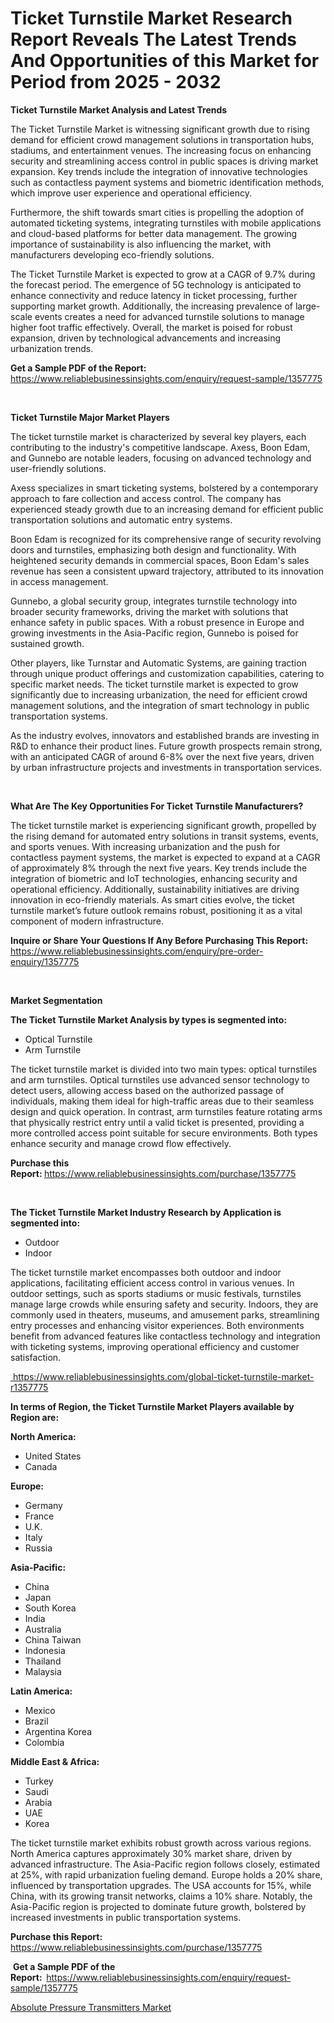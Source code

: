<p><h1>Ticket Turnstile Market Research Report Reveals The Latest Trends And Opportunities of this Market for Period from 2025 - 2032</h1></p><p><strong>Ticket Turnstile Market Analysis and Latest Trends</strong></p>
<p><p>The Ticket Turnstile Market is witnessing significant growth due to rising demand for efficient crowd management solutions in transportation hubs, stadiums, and entertainment venues. The increasing focus on enhancing security and streamlining access control in public spaces is driving market expansion. Key trends include the integration of innovative technologies such as contactless payment systems and biometric identification methods, which improve user experience and operational efficiency.</p><p>Furthermore, the shift towards smart cities is propelling the adoption of automated ticketing systems, integrating turnstiles with mobile applications and cloud-based platforms for better data management. The growing importance of sustainability is also influencing the market, with manufacturers developing eco-friendly solutions.</p><p>The Ticket Turnstile Market is expected to grow at a CAGR of 9.7% during the forecast period. The emergence of 5G technology is anticipated to enhance connectivity and reduce latency in ticket processing, further supporting market growth. Additionally, the increasing prevalence of large-scale events creates a need for advanced turnstile solutions to manage higher foot traffic effectively. Overall, the market is poised for robust expansion, driven by technological advancements and increasing urbanization trends.</p></p>
<p><strong>Get a Sample PDF of the Report:&nbsp;</strong> <a href="https://www.reliablebusinessinsights.com/enquiry/request-sample/1357775?utm_campaign=2234&utm_medium=2&utm_source=Github&utm_content=ia&utm_term=16022025&utm_id=ticket-turnstile">https://www.reliablebusinessinsights.com/enquiry/request-sample/1357775</a></p>
<p>&nbsp;</p>
<p><strong>Ticket Turnstile Major Market Players</strong></p>
<p><p>The ticket turnstile market is characterized by several key players, each contributing to the industry's competitive landscape. Axess, Boon Edam, and Gunnebo are notable leaders, focusing on advanced technology and user-friendly solutions. </p><p>Axess specializes in smart ticketing systems, bolstered by a contemporary approach to fare collection and access control. The company has experienced steady growth due to an increasing demand for efficient public transportation solutions and automatic entry systems. </p><p>Boon Edam is recognized for its comprehensive range of security revolving doors and turnstiles, emphasizing both design and functionality. With heightened security demands in commercial spaces, Boon Edam's sales revenue has seen a consistent upward trajectory, attributed to its innovation in access management.</p><p>Gunnebo, a global security group, integrates turnstile technology into broader security frameworks, driving the market with solutions that enhance safety in public spaces. With a robust presence in Europe and growing investments in the Asia-Pacific region, Gunnebo is poised for sustained growth.</p><p>Other players, like Turnstar and Automatic Systems, are gaining traction through unique product offerings and customization capabilities, catering to specific market needs. The ticket turnstile market is expected to grow significantly due to increasing urbanization, the need for efficient crowd management solutions, and the integration of smart technology in public transportation systems.</p><p>As the industry evolves, innovators and established brands are investing in R&D to enhance their product lines. Future growth prospects remain strong, with an anticipated CAGR of around 6-8% over the next five years, driven by urban infrastructure projects and investments in transportation services.</p></p>
<p>&nbsp;</p>
<p><strong>What Are The Key Opportunities For Ticket Turnstile Manufacturers?</strong></p>
<p><p>The ticket turnstile market is experiencing significant growth, propelled by the rising demand for automated entry solutions in transit systems, events, and sports venues. With increasing urbanization and the push for contactless payment systems, the market is expected to expand at a CAGR of approximately 8% through the next five years. Key trends include the integration of biometric and IoT technologies, enhancing security and operational efficiency. Additionally, sustainability initiatives are driving innovation in eco-friendly materials. As smart cities evolve, the ticket turnstile market’s future outlook remains robust, positioning it as a vital component of modern infrastructure.</p></p>
<p><strong>Inquire or Share Your Questions If Any Before Purchasing This Report:</strong> <a href="https://www.reliablebusinessinsights.com/enquiry/pre-order-enquiry/1357775?utm_campaign=2234&utm_medium=2&utm_source=Github&utm_content=ia&utm_term=16022025&utm_id=ticket-turnstile">https://www.reliablebusinessinsights.com/enquiry/pre-order-enquiry/1357775</a></p>
<p>&nbsp;</p>
<p><strong>Market Segmentation</strong></p>
<p><strong>The Ticket Turnstile Market Analysis by types is segmented into:</strong></p>
<p><ul><li>Optical Turnstile</li><li>Arm Turnstile</li></ul></p>
<p><p>The ticket turnstile market is divided into two main types: optical turnstiles and arm turnstiles. Optical turnstiles use advanced sensor technology to detect users, allowing access based on the authorized passage of individuals, making them ideal for high-traffic areas due to their seamless design and quick operation. In contrast, arm turnstiles feature rotating arms that physically restrict entry until a valid ticket is presented, providing a more controlled access point suitable for secure environments. Both types enhance security and manage crowd flow effectively.</p></p>
<p><strong>Purchase this Report:&nbsp;</strong><a href="https://www.reliablebusinessinsights.com/purchase/1357775?utm_campaign=2234&utm_medium=2&utm_source=Github&utm_content=ia&utm_term=16022025&utm_id=ticket-turnstile">https://www.reliablebusinessinsights.com/purchase/1357775</a></p>
<p>&nbsp;</p>
<p><strong>The Ticket Turnstile Market Industry Research by Application is segmented into:</strong></p>
<p><ul><li>Outdoor</li><li>Indoor</li></ul></p>
<p><p>The ticket turnstile market encompasses both outdoor and indoor applications, facilitating efficient access control in various venues. In outdoor settings, such as sports stadiums or music festivals, turnstiles manage large crowds while ensuring safety and security. Indoors, they are commonly used in theaters, museums, and amusement parks, streamlining entry processes and enhancing visitor experiences. Both environments benefit from advanced features like contactless technology and integration with ticketing systems, improving operational efficiency and customer satisfaction.</p></p>
<p><a href="https://www.reliablebusinessinsights.com/global-ticket-turnstile-market-r1357775?utm_campaign=2234&utm_medium=2&utm_source=Github&utm_content=ia&utm_term=16022025&utm_id=ticket-turnstile">&nbsp;https://www.reliablebusinessinsights.com/global-ticket-turnstile-market-r1357775</a></p>
<p><strong>In terms of Region, the Ticket Turnstile Market Players available by Region are:</strong></p>
<p>
    <p> <strong> North America: </strong>
        <ul>
            <li>United States</li>
            <li>Canada</li>
        </ul>
        </p> 
    <p> <strong> Europe: </strong>
        <ul>
            <li>Germany</li>
            <li>France</li>
            <li>U.K.</li>
            <li>Italy</li>
            <li>Russia</li>
        </ul>
        </p> 
    <p> <strong> Asia-Pacific: </strong>
        <ul>
            <li>China</li>
            <li>Japan</li>
            <li>South Korea</li>
            <li>India</li>
            <li>Australia</li>
            <li>China Taiwan</li>
            <li>Indonesia</li>
            <li>Thailand</li>
            <li>Malaysia</li>
        </ul>
        </p> 
    <p> <strong> Latin America: </strong>
        <ul>
            <li>Mexico</li>
            <li>Brazil</li>
            <li>Argentina Korea</li>
            <li>Colombia</li>
        </ul>
        </p> 
    <p> <strong> Middle East & Africa: </strong>
        <ul>
            <li>Turkey</li>
            <li>Saudi</li>
            <li>Arabia</li>
            <li>UAE</li>
            <li>Korea</li>
        </ul>
    </p>
    </p>
<p><p>The ticket turnstile market exhibits robust growth across various regions. North America captures approximately 30% market share, driven by advanced infrastructure. The Asia-Pacific region follows closely, estimated at 25%, with rapid urbanization fueling demand. Europe holds a 20% share, influenced by transportation upgrades. The USA accounts for 15%, while China, with its growing transit networks, claims a 10% share. Notably, the Asia-Pacific region is projected to dominate future growth, bolstered by increased investments in public transportation systems.</p></p>
<p><strong>Purchase this Report: </strong><a href="https://www.reliablebusinessinsights.com/purchase/1357775?utm_campaign=2234&utm_medium=2&utm_source=Github&utm_content=ia&utm_term=16022025&utm_id=ticket-turnstile">https://www.reliablebusinessinsights.com/purchase/1357775</a></p>
<p>&nbsp;<strong>Get a Sample PDF of the Report:&nbsp;&nbsp;</strong><a href="https://www.reliablebusinessinsights.com/enquiry/request-sample/1357775?utm_campaign=2234&utm_medium=2&utm_source=Github&utm_content=ia&utm_term=16022025&utm_id=ticket-turnstile">https://www.reliablebusinessinsights.com/enquiry/request-sample/1357775</a></p>
<p><strong></strong></p>
<p><p><a href="https://github.com/hillsmyung726/Market-Research-Report-List-1/blob/main/absolute-pressure-transmitters-market.md?utm_campaign=2234&utm_medium=2&utm_source=Github&utm_content=ia&utm_term=16022025&utm_id=ticket-turnstile">Absolute Pressure Transmitters Market</a></p></p>